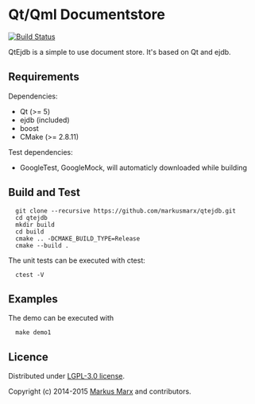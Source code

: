 # Qt/Qml Documentstore

[![Build Status](https://travis-ci.org/markusmarx/qtejdb.svg?branch=develop)](https://travis-ci.org/markusmarx/qtejdb)

QtEjdb is a simple to use document store. It's based on Qt and ejdb.

## Requirements

Dependencies:

  - Qt (>= 5)
  - ejdb (included)
  - boost
  - CMake (>= 2.8.11)

Test dependencies:

  - GoogleTest, GoogleMock, will automaticly downloaded while building

## Build and Test

```
  git clone --recursive https://github.com/markusmarx/qtejdb.git
  cd qtejdb
  mkdir build
  cd build
  cmake .. -DCMAKE_BUILD_TYPE=Release
  cmake --build .
```

The unit tests can be executed with ctest:

```
  ctest -V
```

## Examples

The demo can be executed with
```
  make demo1
```

## Licence

Distributed under [LGPL-3.0 license](http://opensource.org/licenses/LGPL-3.0).

Copyright (c) 2014-2015 [Markus Marx](mailto:markus.marx@marxenter.de) and contributors.
